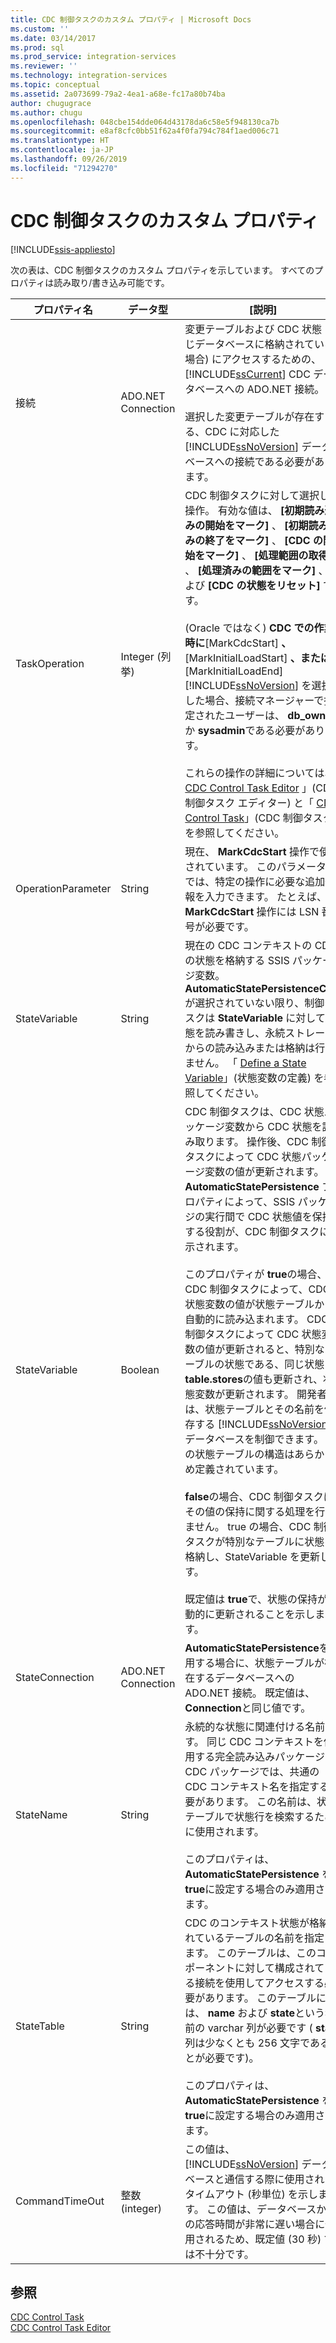 ```yaml
---
title: CDC 制御タスクのカスタム プロパティ | Microsoft Docs
ms.custom: ''
ms.date: 03/14/2017
ms.prod: sql
ms.prod_service: integration-services
ms.reviewer: ''
ms.technology: integration-services
ms.topic: conceptual
ms.assetid: 2a073699-79a2-4ea1-a68e-fc17a80b74ba
author: chugugrace
ms.author: chugu
ms.openlocfilehash: 048cbe154dde064d43178da6c58e5f948130ca7b
ms.sourcegitcommit: e8af8cfc0bb51f62a4f0fa794c784f1aed006c71
ms.translationtype: HT
ms.contentlocale: ja-JP
ms.lasthandoff: 09/26/2019
ms.locfileid: "71294270"
---
```

# <a name="cdc-control-task-custom-properties"></a>CDC 制御タスクのカスタム プロパティ

[!INCLUDE[ssis-appliesto](../../includes/ssis-appliesto-ssvrpluslinux-asdb-asdw-xxx.md)]


  次の表は、CDC 制御タスクのカスタム プロパティを示しています。 すべてのプロパティは読み取り/書き込み可能です。  
  
|プロパティ名|データ型|[説明]|  
|-------------------|---------------|-----------------|  
|接続|ADO.NET Connection|変更テーブルおよび CDC 状態 (同じデータベースに格納されている場合) にアクセスするための、 [!INCLUDE[ssCurrent](../../includes/sscurrent-md.md)] CDC データベースへの ADO.NET 接続。<br /><br /> 選択した変更テーブルが存在する、CDC に対応した [!INCLUDE[ssNoVersion](../../includes/ssnoversion-md.md)] データベースへの接続である必要があります。|  
|TaskOperation|Integer (列挙)|CDC 制御タスクに対して選択した操作。 有効な値は、 **[初期読み込みの開始をマーク]** 、 **[初期読み込みの終了をマーク]** 、 **[CDC の開始をマーク]** 、 **[処理範囲の取得]** 、 **[処理済みの範囲をマーク]** 、および **[CDC の状態をリセット]** です。<br /><br /> (Oracle ではなく) **CDC での作業時に**[MarkCdcStart] **、** [MarkInitialLoadStart] **、または** [MarkInitialLoadEnd] [!INCLUDE[ssNoVersion](../../includes/ssnoversion-md.md)] を選択した場合、接続マネージャーで指定されたユーザーは、  **db_owner** か **sysadmin**である必要があります。<br /><br /> これらの操作の詳細については、「 [CDC Control Task Editor](../../integration-services/control-flow/cdc-control-task-editor.md) 」(CDC 制御タスク エディター) と「 [CDC Control Task](../../integration-services/control-flow/cdc-control-task.md)」(CDC 制御タスク) を参照してください。|  
|OperationParameter|String|現在、 **MarkCdcStart** 操作で使用されています。 このパラメーターでは、特定の操作に必要な追加情報を入力できます。 たとえば、 **MarkCdcStart** 操作には LSN 番号が必要です。|  
|StateVariable|String|現在の CDC コンテキストの CDC の状態を格納する SSIS パッケージ変数。 **AutomaticStatePersistenceCDC** が選択されていない限り、制御タスクは **StateVariable** に対して状態を読み書きし、永続ストレージからの読み込みまたは格納は行いません。 「 [Define a State Variable](../../integration-services/data-flow/define-a-state-variable.md)」(状態変数の定義) を参照してください。|  
|StateVariable|Boolean|CDC 制御タスクは、CDC 状態パッケージ変数から CDC 状態を読み取ります。 操作後、CDC 制御タスクによって CDC 状態パッケージ変数の値が更新されます。 **AutomaticStatePersistence** プロパティによって、SSIS パッケージの実行間で CDC 状態値を保持する役割が、CDC 制御タスクに指示されます。<br /><br /> このプロパティが **true**の場合、CDC 制御タスクによって、CDC 状態変数の値が状態テーブルから自動的に読み込まれます。 CDC 制御タスクによって CDC 状態変数の値が更新されると、特別なテーブルの状態である、同じ状態 **table.stores**の値も更新され、状態変数が更新されます。 開発者は、状態テーブルとその名前を保存する [!INCLUDE[ssNoVersion](../../includes/ssnoversion-md.md)] データベースを制御できます。 この状態テーブルの構造はあらかじめ定義されています。<br /><br /> **false**の場合、CDC 制御タスクはその値の保持に関する処理を行いません。 true の場合、CDC 制御タスクが特別なテーブルに状態を格納し、StateVariable を更新します。<br /><br /> 既定値は **true**で、状態の保持が自動的に更新されることを示します。|  
|StateConnection|ADO.NET Connection|**AutomaticStatePersistence**を使用する場合に、状態テーブルが存在するデータベースへの ADO.NET 接続。 既定値は、 **Connection**と同じ値です。|  
|StateName|String|永続的な状態に関連付ける名前です。 同じ CDC コンテキストを使用する完全読み込みパッケージと CDC パッケージでは、共通の CDC コンテキスト名を指定する必要があります。 この名前は、状態テーブルで状態行を検索するために使用されます。<br /><br /> このプロパティは、 **AutomaticStatePersistence** を **true**に設定する場合のみ適用されます。|  
|StateTable|String|CDC のコンテキスト状態が格納されているテーブルの名前を指定します。 このテーブルは、このコンポーネントに対して構成されている接続を使用してアクセスする必要があります。 このテーブルには、 **name** および **state**という名前の varchar 列が必要です ( **state** 列は少なくとも 256 文字であることが必要です)。<br /><br /> このプロパティは、 **AutomaticStatePersistence** を **true**に設定する場合のみ適用されます。|  
|CommandTimeOut|整数 (integer)|この値は、 [!INCLUDE[ssNoVersion](../../includes/ssnoversion-md.md)] データベースと通信する際に使用されるタイムアウト (秒単位) を示します。 この値は、データベースからの応答時間が非常に遅い場合に使用されるため、既定値 (30 秒) では不十分です。|  
  
## <a name="see-also"></a>参照  
 [CDC Control Task](../../integration-services/control-flow/cdc-control-task.md)   
 [CDC Control Task Editor](../../integration-services/control-flow/cdc-control-task-editor.md)  
  
  
